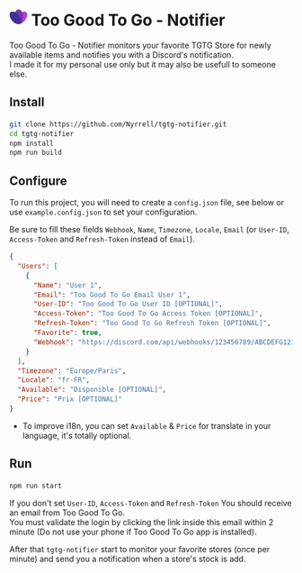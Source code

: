 # ![icon](icon.png) Too Good To Go - Notifier

Too Good To Go - Notifier monitors your favorite TGTG Store for newly available items and notifies you with a Discord's notification.<br>
I made it for my personal use only but it may also be usefull to someone else.

## Install

```zsh
git clone https://github.com/Nyrrell/tgtg-notifier.git
cd tgtg-notifier
npm install
npm run build
```

## Configure

To run this project, you will need to create a `config.json` file, see below or use `example.config.json` to set your
configuration.

Be sure to fill these fields `Webhook`, `Name`, `Timezone`, `Locale`, `Email` (or `User-ID`, `Access-Token` and `Refresh-Token` instead
of `Email`).<br>

```json
{
  "Users": [
    {
      "Name": "User 1",
      "Email": "Too Good To Go Email User 1",
      "User-ID": "Too Good To Go User ID [OPTIONAL]",
      "Access-Token": "Too Good To Go Access Token [OPTIONAL]",
      "Refresh-Token": "Too Good To Go Refresh Token [OPTIONAL]",
      "Favorite": true,
      "Webhook": "https://discord.com/api/webhooks/123456789/ABCDEFG123456789"
    }
  ],
  "Timezone": "Europe/Paris",
  "Locale": "fr-FR",
  "Available": "Disponible [OPTIONAL]",
  "Price": "Prix [OPTIONAL]"
}
```

- To improve i18n, you can set `Available` & `Price` for translate in your language, it's totally optional.

## Run

```zsh
npm run start
```

If you don't set `User-ID`, `Access-Token` and `Refresh-Token` You should receive an email from Too Good To Go.<br>
You must validate the login by clicking the link inside this email within 2 minute (Do not use your phone if Too Good To Go app is installed).<br>

After that `tgtg-notifier` start to monitor your favorite stores (once per minute) and send you a notification when a store's stock is add.

